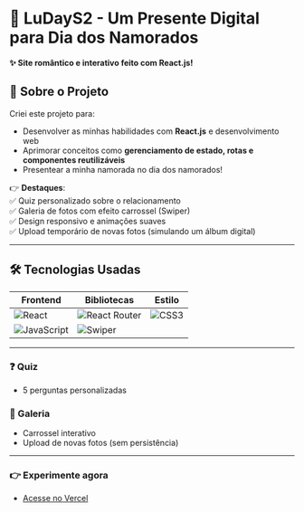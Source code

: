 # 💖 LuDayS2 - Um Presente Digital para Dia dos Namorados  

**✨ Site romântico e interativo feito com React.js!**  

## 🎯 Sobre o Projeto  

Criei este projeto para:  
- Desenvolver as minhas habilidades com **React.js** e desenvolvimento web  
- Aprimorar conceitos como **gerenciamento de estado, rotas e componentes reutilizáveis**  
- Presentear a minha namorada no dia dos namorados!

👉 **Destaques**:  
✅ Quiz personalizado sobre o relacionamento  
✅ Galeria de fotos com efeito carrossel (Swiper)  
✅ Design responsivo e animações suaves  
✅ Upload temporário de novas fotos (simulando um álbum digital)  

---

## 🛠 Tecnologias Usadas  

| Frontend          | Bibliotecas           | Estilo           |
|-------------------|-----------------------|------------------|
| ![React](https://img.shields.io/badge/React-20232A?style=for-the-badge&logo=react&logoColor=61DAFB) | ![React Router](https://img.shields.io/badge/React_Router-CA4245?style=for-the-badge&logo=react-router&logoColor=white) | ![CSS3](https://img.shields.io/badge/CSS3-1572B6?style=for-the-badge&logo=css3&logoColor=white) |
| ![JavaScript](https://img.shields.io/badge/JavaScript-F7DF1E?style=for-the-badge&logo=javascript&logoColor=black) | ![Swiper](https://img.shields.io/badge/Swiper-6332F6?style=for-the-badge&logo=swiper&logoColor=white) |

---

### ❓ Quiz  
- 5 perguntas personalizadas   

### 📸 Galeria 
- Carrossel interativo  
- Upload de novas fotos (sem persistência) 

---

### 👉 Experimente agora
- [Acesse no Vercel](https://ludays2.vercel.app)
